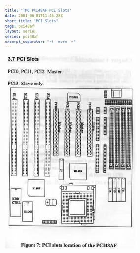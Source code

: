 ```yaml
---
title: "TMC PCI48AF PCI Slots"
date: 2001-06-01T11:46:28Z
short_title: "PCI Slots"
tags: pci48af
layout: series
series: pci48af
excerpt_separator: "<!--more-->"
---
```


<!--more-->
![](/images/2001/2001-06-01-pci48af/pci48a08.jpg)
